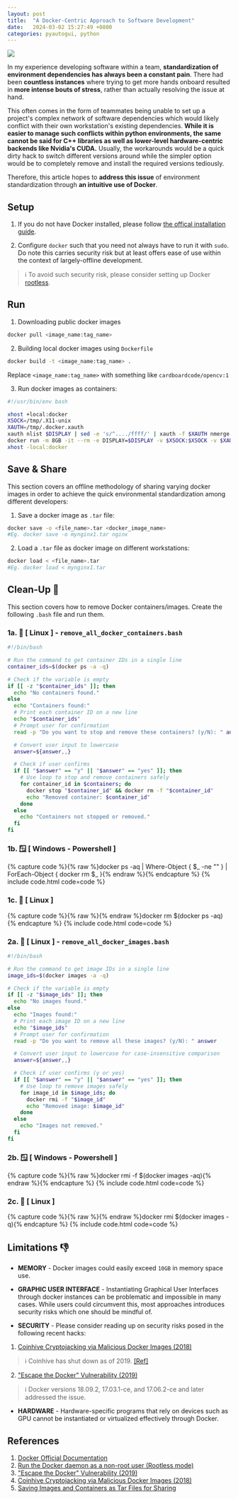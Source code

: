 ```yaml
---
layout: post
title:  "A Docker-Centric Approach to Software Development"
date:   2024-03-02 15:27:49 +0800
categories: pyautogui, python
---
```


![](https://media1.giphy.com/media/v1.Y2lkPTc5MGI3NjExbnh6dDJpaTltaGQ4dG9nc3FoZzF5YXBtMnJzeDB5ZmxsbHcxY2R4ZSZlcD12MV9pbnRlcm5hbF9naWZfYnlfaWQmY3Q9Zw/xVurSXSjNiifP8qLXy/giphy.gif)

In my experience developing software within a team, **standardization of environment dependencies has always been a constant pain**. There had been **countless instances** where trying to get more hands onboard resulted in **more intense bouts of stress**, rather than actually resolving the issue at hand. 

This often comes in the form of teammates being unable to set up a project's complex network of software dependencies which would likely conflict with their own workstation's existing dependencies. **While it is easier to manage such conflicts within python environments, the same cannot be said for C++ libraries as well as lower-level hardware-centric backends like Nvidia's CUDA.** Usually, the workarounds would be a quick dirty hack to switch different versions around while the simpler option would be to completely remove and install the required versions tediously.

Therefore, this article hopes to **address this issue** of environment standardization through **an intuitive use of Docker**. 

## **Setup**

1. If you do not have Docker installed, please follow [the offical installation guide](https://docs.docker.com/engine/install/ubuntu/).

2. Configure `docker` such that you need not always have to run it with `sudo`. Do note this carries security risk but at least offers ease of use within the context of largely-offline development.

> ℹ️ To avoid such security risk, please consider setting up Docker [rootless](https://docs.docker.com/engine/security/rootless/).


## **Run**

1. Downloading public docker images

```bash
docker pull <image_name:tag_name>
```

2. Building local docker images using `Dockerfile`

```bash 
docker build -t <image_name:tag_name> .
```
Replace `<image_name:tag_name>` with something like `cardboardcode/opencv:1`

3. Run docker images as containers:

```bash
#!/usr/bin/env bash

xhost +local:docker
XSOCK=/tmp/.X11-unix
XAUTH=/tmp/.docker.xauth
xauth nlist $DISPLAY | sed -e 's/^..../ffff/' | xauth -f $XAUTH nmerge -
docker run -m 8GB -it --rm -e DISPLAY=$DISPLAY -v $XSOCK:$XSOCK -v $XAUTH:$XAUTH -e XAUTHORITY=$XAUTH -v ${PWD}:/src  -it <image_name:tag_name>
xhost -local:docker
```

## **Save & Share** 
This section covers an offline methodology of sharing varying docker images in order to achieve the quick environmental standardization among different developers:

1. Save a docker image as `.tar` file:

```bash
docker save -o <file_name>.tar <docker_image_name>
#Eg. docker save -o mynginx1.tar nginx
```

2. Load a `.tar` file as docker image on different workstations:

```bash
docker load < <file_name>.tar
#Eg. docker load < mynginx1.tar
```


## **Clean-Up** 🧹

This section covers how to remove Docker containers/images. Create the following `.bash` file and run them.

### 1a. 🐧 [ **Linux** ] - `remove_all_docker_containers.bash`

```bash
#!/bin/bash

# Run the command to get container IDs in a single line
container_ids=$(docker ps -a -q)

# Check if the variable is empty
if [[ -z "$container_ids" ]]; then
  echo "No containers found."
else
  echo "Containers found:"
  # Print each container ID on a new line
  echo "$container_ids"
  # Prompt user for confirmation
  read -p "Do you want to stop and remove these containers? (y/N): " answer

  # Convert user input to lowercase
  answer=${answer,,}

  # Check if user confirms
  if [[ "$answer" == "y" || "$answer" == "yes" ]]; then
    # Use loop to stop and remove containers safely
    for container_id in $containers; do
      docker stop "$container_id" && docker rm -f "$container_id"
      echo "Removed container: $container_id"
    done
  else
    echo "Containers not stopped or removed."
  fi
fi
```

### 1b. 🪟 [ **Windows - Powershell** ]

{% capture code %}{% raw %}docker ps -aq | Where-Object { $_ -ne "" } | ForEach-Object { docker rm $_ }{% endraw %}{% endcapture %} {% include code.html code=code %}

### 1c. 🐧 [ **Linux** ]

{% capture code %}{% raw %}{% endraw %}docker rm $(docker ps -aq){% endcapture %} {% include code.html code=code %}

### 2a. 🐧  [ **Linux** ] - `remove_all_docker_images.bash`

```bash
#!/bin/bash

# Run the command to get image IDs in a single line
image_ids=$(docker images -a -q)

# Check if the variable is empty
if [[ -z "$image_ids" ]]; then
  echo "No images found."
else
  echo "Images found:"
  # Print each image ID on a new line
  echo "$image_ids"
  # Prompt user for confirmation
  read -p "Do you want to remove all these images? (y/N): " answer

  # Convert user input to lowercase for case-insensitive comparison
  answer=${answer,,}

  # Check if user confirms (y or yes)
  if [[ "$answer" == "y" || "$answer" == "yes" ]]; then
    # Use loop to remove images safely
    for image_id in $image_ids; do
      docker rmi -f "$image_id"
      echo "Removed image: $image_id"
    done
  else
    echo "Images not removed."
  fi
fi
```

### 2b. 🪟 [ **Windows - Powershell** ]

{% capture code %}{% raw %}docker rmi -f $(docker images -aq){% endraw %}{% endcapture %} {% include code.html code=code %}

### 2c. 🐧 [ **Linux** ]

{% capture code %}{% raw %}{% endraw %}docker rmi $(docker images -q){% endcapture %} {% include code.html code=code %}

## **Limitations** 👎

- **MEMORY** - Docker images could easily exceed `10GB` in memory space use.

- **GRAPHIC USER INTERFACE** - Instantiating Graphical User Interfaces through docker instances can be problematic and impossible in many cases. While users could circumvent this, most approaches introduces security risks which one should be mindful of.

- **SECURITY** - Please consider reading up on security risks posed in the following recent hacks:

1. [Coinhive Cryptojacking via Malicious Docker Images (2018)](https://unit42.paloaltonetworks.com/cryptojacking-docker-images-for-mining-monero/) 


> ℹ️ Coinhive has shut down as of 2019. [[Ref]](https://www.theverge.com/2019/2/28/18244636/coinhive-cryptojacking-cryptocurrency-mining-shut-down-monero-date)

2. ["Escape the Docker" Vulnerability (2019) ](https://csbygb.gitbook.io/pentips/web-pentesting/docker-exploitation)

> ℹ️ Docker versions 18.09.2, 17.03.1-ce, and 17.06.2-ce and later addressed the issue.

- **HARDWARE** - Hardware-specific programs that rely on devices such as GPU cannot be instantiated or virtualized effectively through Docker. 

## **References**

1. [Docker Official Documentation](https://docs.docker.com/)
2. [Run the Docker daemon as a non-root user (Rootless mode)](https://docs.docker.com/engine/security/rootless/)
3. ["Escape the Docker" Vulnerability (2019) ](https://csbygb.gitbook.io/pentips/web-pentesting/docker-exploitation)
4. [Coinhive Cryptojacking via Malicious Docker Images (2018)](https://unit42.paloaltonetworks.com/cryptojacking-docker-images-for-mining-monero/) 
5. [Saving Images and Containers as Tar Files for Sharing](https://dockerlabs.collabnix.com/beginners/saving-images-as-tar/)
